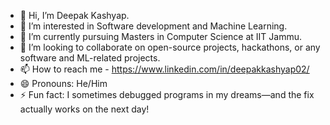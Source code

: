 - 👋 Hi, I’m Deepak Kashyap.
- 👀 I’m interested in Software development and Machine Learning.
- 🌱 I’m currently pursuing Masters in Computer Science at IIT Jammu.
- 💞️ I’m looking to collaborate on open-source projects, hackathons, or any software and ML-related projects.
- 📫 How to reach me - https://www.linkedin.com/in/deepakkashyap02/
- 😄 Pronouns: He/Him
- ⚡ Fun fact: I sometimes debugged programs in my dreams—and the fix actually works on the next day!

<!---
decodes02/decodes02 is a ✨ special ✨ repository because its `README.md` (this file) appears on your GitHub profile.
You can click the Preview link to take a look at your changes.
--->
